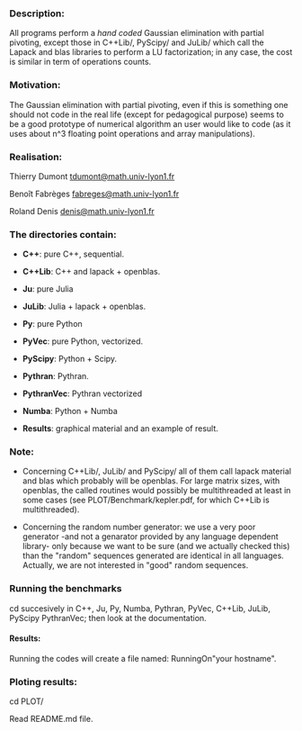 ### Description:

All programs perform a  _hand coded_ Gaussian elimination with partial pivoting, except those
in 
C++Lib/, PyScipy/ and JuLib/ which call the Lapack and blas libraries  to perform
a LU factorization; in any case, the cost is similar in term of operations counts. 

### Motivation:

The  Gaussian elimination with partial pivoting, even if this is something one
should not code in the real life (except for pedagogical purpose) seems to be
a good prototype of numerical algorithm an user would like to code (as it uses
about n^3 floating point operations and array manipulations).

### Realisation:

Thierry Dumont   tdumont@math.univ-lyon1.fr

Benoît Fabrèges  fabreges@math.univ-lyon1.fr

Roland Denis     denis@math.univ-lyon1.fr

### The directories contain:

- **C++**:      pure C++, sequential.

- **C++Lib**:   C++ and lapack + openblas.

- **Ju**:       pure Julia

- **JuLib**:    Julia +  lapack + openblas.


- **Py**:       pure Python

- **PyVec**:    pure Python, vectorized.

- **PyScipy**:  Python + Scipy.

- **Pythran**:  Pythran.

- **PythranVec**: Pythran vectorized

- **Numba**:    Python + Numba

- **Results**:    graphical material and an example of result.

### Note:

* Concerning C++Lib/,  JuLib/ and PyScipy/ all of them call lapack  material and
blas which probably will be openblas. For large matrix sizes, with openblas, the
called routines would possibly be multithreaded at least in some cases (see
PLOT/Benchmark/kepler.pdf, for which C++Lib is multithreaded).

* Concerning the random number generator: we use a very poor
generator -and not a genarator provided by any language dependent
library- only because we want to be sure (and we actually checked
this) than the "random" sequences generated are identical in all
languages. Actually, we are not interested in "good" random sequences. 

### Running the benchmarks

cd succesively in C++, Ju, Py, Numba, Pythran, PyVec, C++Lib, JuLib,
PyScipy PythranVec; then look at the documentation.

#### Results:

Running the codes  will create a file named:  RunningOn"your
hostname".

### Ploting results:

cd PLOT/

Read README.md file.


